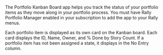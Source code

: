 
The Portfolio Kanban Board app helps you track the status of your portfolio items as they move along in your portfolio process. You must have Rally Portfolio Manager enabled in your subscription to add the app to your Rally menus.

Each portfolio item is displayed as its own card on the Kanban board. Each card displays the ID, Name, Owner, and % Done by Story Count. If a portfolio item has not been assigned a state, it displays in the No Entry column.